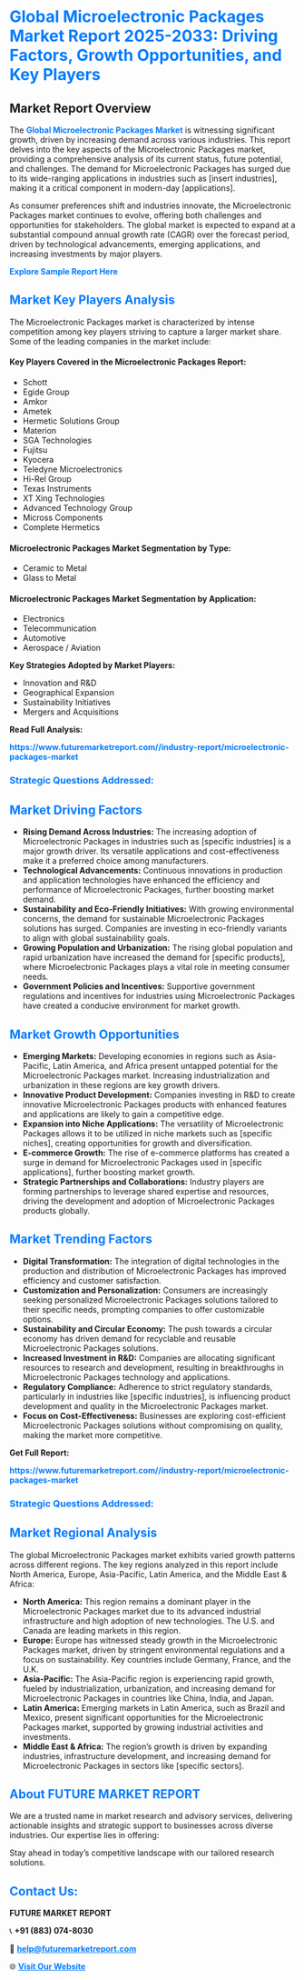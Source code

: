 <h1 style="color: #007BFF;">Global Microelectronic Packages Market Report 2025-2033: Driving Factors, Growth Opportunities, and Key Players</h1>

<section id="overview">
<h2>Market Report Overview</h2>
<p>The <a href="https://www.futuremarketreport.com//industry-report/microelectronic-packages-market" style="color: #007BFF; text-decoration: none;"><strong>Global Microelectronic Packages Market</strong></a> is witnessing significant growth, driven by increasing demand across various industries. This report delves into the key aspects of the Microelectronic Packages market, providing a comprehensive analysis of its current status, future potential, and challenges. The demand for Microelectronic Packages has surged due to its wide-ranging applications in industries such as [insert industries], making it a critical component in modern-day [applications].</p>
<p>As consumer preferences shift and industries innovate, the Microelectronic Packages market continues to evolve, offering both challenges and opportunities for stakeholders. The global market is expected to expand at a substantial compound annual growth rate (CAGR) over the forecast period, driven by technological advancements, emerging applications, and increasing investments by major players.</p>
</section>

<section id="overview">
<p><a href="https://www.futuremarketreport.com//request-sample/reportId=76207" style="color: #007BFF; text-decoration: none;"><strong>Explore Sample Report Here</strong></a></p>
</section>

<section id="key-players">
<h2 style="color: #007BFF;">Market Key Players Analysis</h2>
<p>The Microelectronic Packages market is characterized by intense competition among key players striving to capture a larger market share. Some of the leading companies in the market include:</p>
<h4>Key Players Covered in the Microelectronic Packages Report:</h4>
<ul><li>Schott</li><li>Egide Group</li><li>Amkor</li><li>Ametek</li><li>Hermetic Solutions Group</li><li>Materion</li><li>SGA Technologies</li><li>Fujitsu</li><li>Kyocera</li><li>Teledyne Microelectronics</li><li>Hi-Rel Group</li><li>Texas Instruments</li><li>XT Xing Technologies</li><li>Advanced Technology Group</li><li>Micross Components</li><li>Complete Hermetics</li></ul>
<h4>Microelectronic Packages Market Segmentation by Type:</h4>
<ul><li>Ceramic to Metal</li><li>Glass to Metal</li></ul>

<h4>Microelectronic Packages Market Segmentation by Application:</h4>
<ul><li>Electronics</li><li>Telecommunication</li><li>Automotive</li><li>Aerospace / Aviation</li></ul>
<p><strong>Key Strategies Adopted by Market Players:</strong></p>
<ul>
<li>Innovation and R&D</li>
<li>Geographical Expansion</li>
<li>Sustainability Initiatives</li>
<li>Mergers and Acquisitions</li>
</ul>
</section>

<section>
<p><strong>Read Full Analysis: </strong></p><a href="https://www.futuremarketreport.com//industry-report/microelectronic-packages-market" style="color: #007BFF; text-decoration: none;"><strong>https://www.futuremarketreport.com//industry-report/microelectronic-packages-market</strong></a>
<h3 style="color: #007BFF;">Strategic Questions Addressed:</h3>
</section>

<section id="driving-factors">
<h2 style="color: #007BFF;">Market Driving Factors</h2>
<ul>
<li><strong>Rising Demand Across Industries:</strong> The increasing adoption of Microelectronic Packages in industries such as [specific industries] is a major growth driver. Its versatile applications and cost-effectiveness make it a preferred choice among manufacturers.</li>
<li><strong>Technological Advancements:</strong> Continuous innovations in production and application technologies have enhanced the efficiency and performance of Microelectronic Packages, further boosting market demand.</li>
<li><strong>Sustainability and Eco-Friendly Initiatives:</strong> With growing environmental concerns, the demand for sustainable Microelectronic Packages solutions has surged. Companies are investing in eco-friendly variants to align with global sustainability goals.</li>
<li><strong>Growing Population and Urbanization:</strong> The rising global population and rapid urbanization have increased the demand for [specific products], where Microelectronic Packages plays a vital role in meeting consumer needs.</li>
<li><strong>Government Policies and Incentives:</strong> Supportive government regulations and incentives for industries using Microelectronic Packages have created a conducive environment for market growth.</li>
</ul>
</section>

<section id="growth-opportunities">
<h2 style="color: #007BFF;">Market Growth Opportunities</h2>
<ul>
<li><strong>Emerging Markets:</strong> Developing economies in regions such as Asia-Pacific, Latin America, and Africa present untapped potential for the Microelectronic Packages market. Increasing industrialization and urbanization in these regions are key growth drivers.</li>
<li><strong>Innovative Product Development:</strong> Companies investing in R&D to create innovative Microelectronic Packages products with enhanced features and applications are likely to gain a competitive edge.</li>
<li><strong>Expansion into Niche Applications:</strong> The versatility of Microelectronic Packages allows it to be utilized in niche markets such as [specific niches], creating opportunities for growth and diversification.</li>
<li><strong>E-commerce Growth:</strong> The rise of e-commerce platforms has created a surge in demand for Microelectronic Packages used in [specific applications], further boosting market growth.</li>
<li><strong>Strategic Partnerships and Collaborations:</strong> Industry players are forming partnerships to leverage shared expertise and resources, driving the development and adoption of Microelectronic Packages products globally.</li>
</ul>
</section>

<section id="trending-factors">
<h2 style="color: #007BFF;">Market Trending Factors</h2>
<ul>
<li><strong>Digital Transformation:</strong> The integration of digital technologies in the production and distribution of Microelectronic Packages has improved efficiency and customer satisfaction.</li>
<li><strong>Customization and Personalization:</strong> Consumers are increasingly seeking personalized Microelectronic Packages solutions tailored to their specific needs, prompting companies to offer customizable options.</li>
<li><strong>Sustainability and Circular Economy:</strong> The push towards a circular economy has driven demand for recyclable and reusable Microelectronic Packages solutions.</li>
<li><strong>Increased Investment in R&D:</strong> Companies are allocating significant resources to research and development, resulting in breakthroughs in Microelectronic Packages technology and applications.</li>
<li><strong>Regulatory Compliance:</strong> Adherence to strict regulatory standards, particularly in industries like [specific industries], is influencing product development and quality in the Microelectronic Packages market.</li>
<li><strong>Focus on Cost-Effectiveness:</strong> Businesses are exploring cost-efficient Microelectronic Packages solutions without compromising on quality, making the market more competitive.</li>
</ul>
</section>

<section>
<p><strong>Get Full Report: </strong></p><a href="https://www.futuremarketreport.com//industry-report/microelectronic-packages-market" style="color: #007BFF; text-decoration: none;"><strong>https://www.futuremarketreport.com//industry-report/microelectronic-packages-market</strong></a>
<h3 style="color: #007BFF;">Strategic Questions Addressed:</h3>
</section>


<section id="regional-analysis">
<h2 style="color: #007BFF;">Market Regional Analysis</h2>
<p>The global Microelectronic Packages market exhibits varied growth patterns across different regions. The key regions analyzed in this report include North America, Europe, Asia-Pacific, Latin America, and the Middle East & Africa:</p>
<ul>
<li><strong>North America:</strong> This region remains a dominant player in the Microelectronic Packages market due to its advanced industrial infrastructure and high adoption of new technologies. The U.S. and Canada are leading markets in this region.</li>
<li><strong>Europe:</strong> Europe has witnessed steady growth in the Microelectronic Packages market, driven by stringent environmental regulations and a focus on sustainability. Key countries include Germany, France, and the U.K.</li>
<li><strong>Asia-Pacific:</strong> The Asia-Pacific region is experiencing rapid growth, fueled by industrialization, urbanization, and increasing demand for Microelectronic Packages in countries like China, India, and Japan.</li>
<li><strong>Latin America:</strong> Emerging markets in Latin America, such as Brazil and Mexico, present significant opportunities for the Microelectronic Packages market, supported by growing industrial activities and investments.</li>
<li><strong>Middle East & Africa:</strong> The region’s growth is driven by expanding industries, infrastructure development, and increasing demand for Microelectronic Packages in sectors like [specific sectors].</li>
</ul>
</section>

<footer>
<h2 style="color: #007BFF;">About FUTURE MARKET REPORT</h2>
<p>We are a trusted name in market research and advisory services, delivering actionable insights and strategic support to businesses across diverse industries. Our expertise lies in offering:</p>

<p>Stay ahead in today’s competitive landscape with our tailored research solutions.</p>

<h2 style="color: #007BFF;">Contact Us:</h2>
<p><strong>FUTURE MARKET REPORT</strong></p>
<p>📞 <strong>+91 (883) 074-8030</strong></p>
<p>📧 <strong><a href="mailto:help@futuremarketreport.com" style="color: #007BFF;">help@futuremarketreport.com</a></strong></p>
<p>🌐 <strong><a href="https://www.futuremarketreport.com/" style="color: #007BFF;">Visit Our Website</a></strong></p>
</footer>